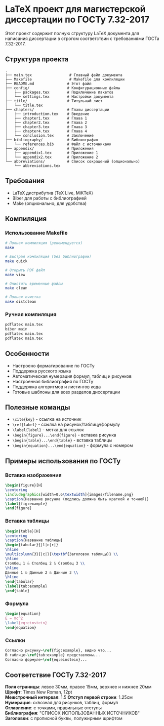 # LaTeX проект для магистерской диссертации по ГОСТу 7.32-2017

Этот проект содержит полную структуру LaTeX документа для написания диссертации в строгом соответствии с требованиями ГОСТа 7.32-2017.

## Структура проекта

```
.
├── main.tex                 # Главный файл документа
├── Makefile                 # Makefile для компиляции
├── README.md               # Этот файл
├── config/                 # Конфигурационные файлы
│   ├── packages.tex        # Подключение пакетов
│   └── settings.tex        # Настройки документа
├── title/                  # Титульный лист
│   └── title.tex
├── chapters/               # Главы диссертации
│   ├── introduction.tex    # Введение
│   ├── chapter1.tex        # Глава 1
│   ├── chapter2.tex        # Глава 2
│   ├── chapter3.tex        # Глава 3
│   ├── chapter4.tex        # Глава 4
│   └── conclusion.tex      # Заключение
├── bibliography/           # Библиография
│   └── references.bib      # Файл с источниками
├── appendix/               # Приложения
│   ├── appendix1.tex       # Приложение 1
│   └── appendix2.tex       # Приложение 2
└── abbreviations/          # Список сокращений (опционально)
    └── abbreviations.tex
```

## Требования

- LaTeX дистрибутив (TeX Live, MiKTeX)
- Biber для работы с библиографией
- Make (опционально, для удобства)

## Компиляция

### Использование Makefile

```bash
# Полная компиляция (рекомендуется)
make

# Быстрая компиляция (без библиографии)
make quick

# Открыть PDF файл
make view

# Очистить временные файлы
make clean

# Полная очистка
make distclean
```

### Ручная компиляция

```bash
pdflatex main.tex
biber main
pdflatex main.tex
pdflatex main.tex
```

## Особенности

- Настроено форматирование по ГОСТу
- Поддержка русского языка
- Автоматическая нумерация формул, таблиц и рисунков
- Настроенная библиография по ГОСТу
- Поддержка алгоритмов и листингов кода
- Готовые шаблоны для всех разделов диссертации

## Полезные команды

- `\cite{key}` - ссылка на источник
- `\ref{label}` - ссылка на рисунок/таблицу/формулу
- `\label{label}` - метка для ссылок
- `\begin{figure}...\end{figure}` - вставка рисунка
- `\begin{table}...\end{table}` - вставка таблицы
- `\begin{equation}...\end{equation}` - формула с номером

## Примеры использования по ГОСТу

### Вставка изображения
```latex
\begin{figure}[H]
\centering
\includegraphics[width=0.6\textwidth]{images/filename.png}
\caption{Название рисунка (подпись должна быть краткой и точной)}
\label{fig:example}
\end{figure}
```

### Вставка таблицы
```latex
\begin{table}[H]
\centering
\caption{Название таблицы}
\begin{tabular}{|l|c|r|}
\hline
\multicolumn{3}{|c|}{\textbf{Заголовок таблицы}} \\
\hline
Столбец 1 & Столбец 2 & Столбец 3 \\
\hline
Данные 1 & Данные 2 & Данные 3 \\
\hline
\end{tabular}
\label{tab:example}
\end{table}
```

### Формула
```latex
\begin{equation}
E = mc^2
\label{eq:einstein}
\end{equation}
```

### Ссылки
```latex
Согласно рисунку~\ref{fig:example}, видно что...
В таблице~\ref{tab:example} представлены...
Согласно формуле~\ref{eq:einstein}...
```

## Соответствие ГОСТу 7.32-2017

**Поля страницы**: левое 30мм, правое 15мм, верхнее и нижнее 20мм  
**Шрифт**: Times New Roman, 12pt  
**Межстрочный интервал**: 1.5
**Отступ первой строки**: 1.25см  
**Нумерация**: сквозная для рисунков, таблиц, формул  
**Оглавление**: с точками, правильные отступы  
**Библиография**: "СПИСОК ИСПОЛЬЗОВАННЫХ ИСТОЧНИКОВ"  
**Заголовки**: с прописной буквы, полужирным шрифтом  
